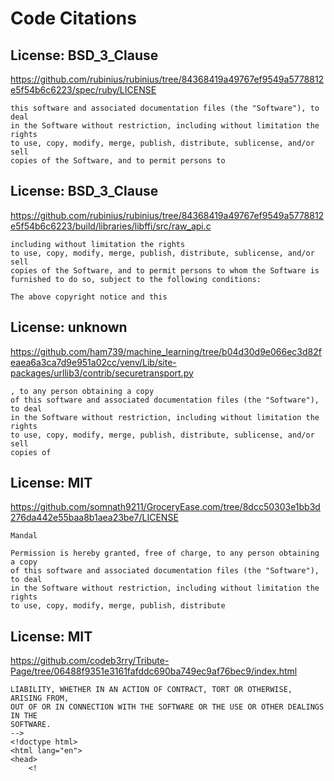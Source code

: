 # Code Citations

## License: BSD_3_Clause
https://github.com/rubinius/rubinius/tree/84368419a49767ef9549a5778812e5f54b6c6223/spec/ruby/LICENSE

```
this software and associated documentation files (the "Software"), to deal
in the Software without restriction, including without limitation the rights
to use, copy, modify, merge, publish, distribute, sublicense, and/or sell
copies of the Software, and to permit persons to
```


## License: BSD_3_Clause
https://github.com/rubinius/rubinius/tree/84368419a49767ef9549a5778812e5f54b6c6223/build/libraries/libffi/src/raw_api.c

```
including without limitation the rights
to use, copy, modify, merge, publish, distribute, sublicense, and/or sell
copies of the Software, and to permit persons to whom the Software is
furnished to do so, subject to the following conditions:

The above copyright notice and this
```


## License: unknown
https://github.com/ham739/machine_learning/tree/b04d30d9e066ec3d82feaea6a3ca7d9e951a02cc/venv/Lib/site-packages/urllib3/contrib/securetransport.py

```
, to any person obtaining a copy
of this software and associated documentation files (the "Software"), to deal
in the Software without restriction, including without limitation the rights
to use, copy, modify, merge, publish, distribute, sublicense, and/or sell
copies of
```


## License: MIT
https://github.com/somnath9211/GroceryEase.com/tree/8dcc50303e1bb3d276da442e55baa8b1aea23be7/LICENSE

```
Mandal

Permission is hereby granted, free of charge, to any person obtaining a copy
of this software and associated documentation files (the "Software"), to deal
in the Software without restriction, including without limitation the rights
to use, copy, modify, merge, publish, distribute
```


## License: MIT
https://github.com/codeb3rry/Tribute-Page/tree/06488f9351e3161fafddc690ba749ec9af76bec9/index.html

```
LIABILITY, WHETHER IN AN ACTION OF CONTRACT, TORT OR OTHERWISE, ARISING FROM,
OUT OF OR IN CONNECTION WITH THE SOFTWARE OR THE USE OR OTHER DEALINGS IN THE
SOFTWARE.
-->
<!doctype html>
<html lang="en">
<head>
    <!
```

